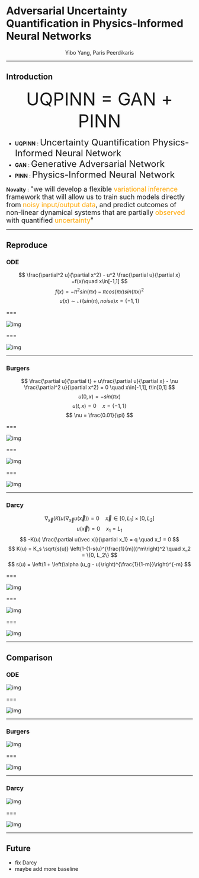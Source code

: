 # Adversarial Uncertainty Quantification in Physics-Informed Neural Networks
<center> Yibo Yang, Paris Peerdikaris</center>

---

## Introduction

<center><font size=20>UQPINN = GAN + PINN</font></center>

- **UQPINN** : <font size=5> Uncertainty Quantification Physics-Informed Neural Network</font>
- **GAN** : <font size=5>Generative Adversarial Network </font>
- **PINN** : <font size=5> Physics-Informed Neural Network </font>

**Novalty** : <font size=4>"we will develop a flexible <font color="orange">variational inference</font> framework that will allow us to train such models directly from <font color="orange">noisy input/output data</font>, and predict outcomes of non-linear dynamical systems that are partially <font color="orange">observed</font> with quantified <font color="orange">uncertainty</font>"</font>

---

## Reproduce

### ODE 

$$
\frac{\partial^2 u}{\partial x^2} - u^2 \frac{\partial u}{\partial x}  =f(x)\quad  x\in[-1,1]
$$
$$
f(x) = -\pi^2 sin(\pi x) - \pi cos(\pi x)sin(\pi x)^2
$$
$$
u(x)  \sim \mathcal N(sin(\pi), noise) x=\{-1,1\}
$$

===

![img](https://raw.githubusercontent.com/walkerchi/Physics-Seminar/main/output/ODE_UQPINN/losses.png)

=== 

![img](https://raw.githubusercontent.com/walkerchi/Physics-Seminar/main/output/ODE_UQPINN/x_y_uncertainty.png)

---

### Burgers

$$
\frac{\partial u}{\partial t} + u\frac{\partial u}{\partial x} - \nu \frac{\partial^2 u}{\partial x^2} = 0
 \quad x\in[-1,1], t\in[0,1]
$$
$$
u(0,x) = -sin(\pi x)
$$
$$
u(t, x) = 0 \quad  x=\{-1, 1\}
$$
$$
\nu = \frac{0.01}{\pi}
$$

===

![img](https://raw.githubusercontent.com/walkerchi/Physics-Seminar/main/output/Burgers_UQPINN/losses.png)

===

![img](https://raw.githubusercontent.com/walkerchi/Physics-Seminar/main/output/Burgers_UQPINN/y_distribution_2D.png)

===

![img](https://raw.githubusercontent.com/walkerchi/Physics-Seminar/main/output/Burgers_UQPINN/x_y_uncertainty.png)

---

### Darcy

$$
\nabla_{\overrightarrow x} (K(u)\nabla_{\overrightarrow x} u(\vec x)) = 0   \quad{\overrightarrow x}\in [0,L_1]\times [0,L_2]
$$
$$
u(\vec x) = 0 \quad x_1 = L_1
$$
$$
-K(u) \frac{\partial u(\vec x)}{\partial x_1} = q \quad x_1 = 0
$$
$$
K(u)  = K_s \sqrt{s(u)} \left(1-(1-s(u)^{\frac{1}{m}})^m\right)^2 \quad x_2 = \{0, L_2\}
$$
$$
s(u) = \left(1 + \left(\alpha (u_g - u)\right)^{\frac{1}{1-m}}\right)^{-m}
$$

===

![img](https://raw.githubusercontent.com/walkerchi/Physics-Seminar/main/output/Darcy_UQPINN/losses.png)

===

![img](https://raw.githubusercontent.com/walkerchi/Physics-Seminar/main/output/Darcy_UQPINN/y_distribution_2D.png)

===

![img](https://raw.githubusercontent.com/walkerchi/Physics-Seminar/main/output/Darcy_UQPINN/y_relation_2D.png)



---

## Comparison

### ODE

![img](https://raw.githubusercontent.com/walkerchi/Physics-Seminar/main/output/compare_ODE_pinn_uqpinn/losses.png)

=== 

![img](https://raw.githubusercontent.com/walkerchi/Physics-Seminar/main/output/compare_ODE_pinn_uqpinn/x_y_relation_2D.png)

---

### Burgers

![img](https://raw.githubusercontent.com/walkerchi/Physics-Seminar/main/output/compare_Burgers_pinn_uqpinn/losses.png)

===

![img](https://raw.githubusercontent.com/walkerchi/Physics-Seminar/main/output/compare_Burgers_pinn_uqpinn/y_distribution_2D.png)

---

### Darcy

![img](https://raw.githubusercontent.com/walkerchi/Physics-Seminar/main/output/compare_Darcy_pinn_uqpinn/losses.png)

===

![img](https://raw.githubusercontent.com/walkerchi/Physics-Seminar/main/output/compare_Darcy_pinn_uqpinn/y_relation_2D.png)



---

## Future

- fix Darcy
- maybe add more baseline